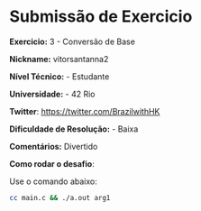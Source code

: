 # Submissão de Exercicio

**Exercicio:** 3 - Conversão de Base

**Nickname:** vitorsantanna2

**Nível Técnico:** - Estudante

**Universidade:** - 42 Rio

**Twitter**: https://twitter.com/BrazilwithHK

**Dificuldade de Resolução:** - Baixa

**Comentários:** Divertido

**Como rodar o desafio**: 

Use o comando abaixo: 
```bash
cc main.c && ./a.out arg1
```
